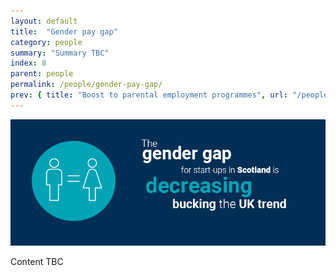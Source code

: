 ```yaml
---
layout: default
title:  "Gender pay gap"
category: people
summary: "Summary TBC"
index: 8
parent: people
permalink: /people/gender-pay-gap/
prev: { title: "Boost to parental employment programmes", url: "/people/boost-parental-employment-programmes/" }
---
```


![](/assets/images/infographics/People.8.jpg)

Content TBC